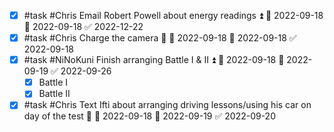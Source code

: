 - [x] #task #Chris Email Robert Powell about energy readings ⏫ 🛫 2022-09-18 📅 2022-09-18 ✅ 2022-12-22
- [x] #task #Chris Charge the camera 🔼 🛫 2022-09-18 📅 2022-09-18 ✅ 2022-09-18
- [x] #task #NiNoKuni Finish arranging Battle I & II ⏫ 🛫 2022-09-18 📅 2022-09-19 ✅ 2022-09-26
	- [x] Battle I
	- [x] Battle II
- [x] #task #Chris Text Ifti about arranging driving lessons/using his car on day of the test 🔼 🛫 2022-09-18 📅 2022-09-19 ✅ 2022-09-20
